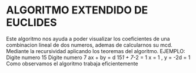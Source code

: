 # ALGORITMO EXTENDIDO DE EUCLIDES
Este algoritmo nos ayuda a poder visualizar 
los coeficientes de una combinacion lineal
de dos numeros, ademas de calcularnos su mcd.
Mediante la recursividad aplicando los teoremas
del algoritmo.
EJEMPLO:
Digite numero
15
Digite numero
7
ax + by = d
15*1 + 7*-2 = 1
x = 1 , y = -2d = 1
Como observamos el algoritmo trabaja
eficientemente
